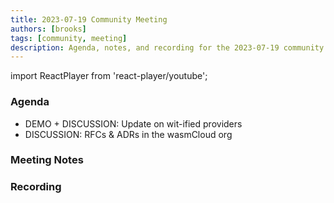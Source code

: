 ```yaml
---
title: 2023-07-19 Community Meeting
authors: [brooks]
tags: [community, meeting]
description: Agenda, notes, and recording for the 2023-07-19 community meeting
---
```


import ReactPlayer from 'react-player/youtube';

### Agenda

- DEMO + DISCUSSION: Update on wit-ified providers
- DISCUSSION: RFCs & ADRs in the wasmCloud org

<!--truncate-->

### Meeting Notes

### Recording

<ReactPlayer url='https://www.youtube.com/watch?v=oy4qrYTMBFo' controls />